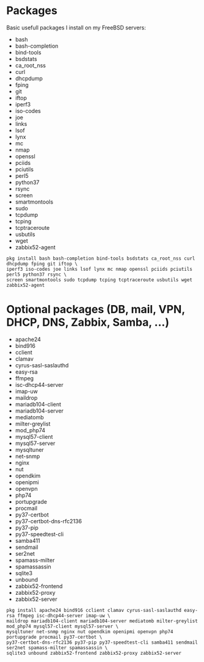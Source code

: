 Packages
===

Basic usefull packages I install on my FreeBSD servers:
- bash
- bash-completion
- bind-tools
- bsdstats
- ca_root_nss
- curl
- dhcpdump
- fping
- git
- iftop
- iperf3
- iso-codes
- joe
- links
- lsof
- lynx
- mc
- nmap
- openssl
- pciids
- pciutils
- perl5
- python37
- rsync
- screen
- smartmontools
- sudo
- tcpdump
- tcping
- tcptraceroute
- usbutils
- wget
- zabbix52-agent
```
pkg install bash bash-completion bind-tools bsdstats ca_root_nss curl dhcpdump fping git iftop \
iperf3 iso-codes joe links lsof lynx mc nmap openssl pciids pciutils perl5 python37 rsync \
screen smartmontools sudo tcpdump tcping tcptraceroute usbutils wget zabbix52-agent
```


Optional packages (DB, mail, VPN, DHCP, DNS, Zabbix, Samba, ...)
===
- apache24
- bind916
- cclient
- clamav
- cyrus-sasl-saslauthd
- easy-rsa
- ffmpeg
- isc-dhcp44-server
- imap-uw
- maildrop
- mariadb104-client
- mariadb104-server
- mediatomb
- milter-greylist
- mod_php74
- mysql57-client
- mysql57-server
- mysqltuner
- net-snmp
- nginx
- nut
- opendkim
- openipmi
- openvpn
- php74
- portupgrade
- procmail
- py37-certbot
- py37-certbot-dns-rfc2136
- py37-pip
- py37-speedtest-cli
- samba411
- sendmail
- ser2net
- spamass-milter
- spamassassin
- sqlite3
- unbound
- zabbix52-frontend
- zabbix52-proxy
- zabbix52-server
```
pkg install apache24 bind916 cclient clamav cyrus-sasl-saslauthd easy-rsa ffmpeg isc-dhcp44-server imap-uw \
maildrop mariadb104-client mariadb104-server mediatomb milter-greylist mod_php74 mysql57-client mysql57-server \
mysqltuner net-snmp nginx nut opendkim openipmi openvpn php74 portupgrade procmail py37-certbot \
py37-certbot-dns-rfc2136 py37-pip py37-speedtest-cli samba411 sendmail ser2net spamass-milter spamassassin \
sqlite3 unbound zabbix52-frontend zabbix52-proxy zabbix52-server
```
